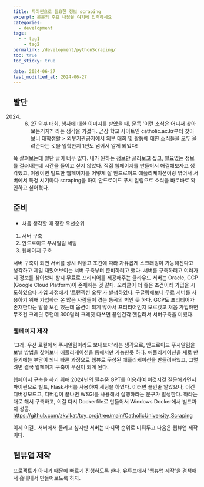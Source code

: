 ```yaml
---
title: 파이썬으로 필요한 정보 scraping
excerpt: 본문의 주요 내용을 여기에 입력하세요
categories:
  - development
tags:
  - - tag1
    - tag2
permalink: /development/pythonScraping/
toc: true
toc_sticky: true

date: 2024-06-27
last_modified_at: 2024-06-27
---
```


## 발단

2024. 06. 27
외부 대회, 행사에 대한 이미지를 받았을 때, 문득 '이런 소식은 어디서 찾아보는거지?' 라는 생각을 가졌다. 곧장 학교 사이트인 catholic.ac.kr부터 찾아보니 대학생활 > 외부기관공지에서 외부 대회 및 활동에 대한 소식들을 모두 올려준다는 것을 입학한지 1년도 넘어서 알게 되었다!

쭉 살펴보는데 일단 글이 너무 많다. 내가 원하는 정보만 골라보고 싶고, 필요없는 정보를 걸러내는데 시간을 들이고 싶지 않았다. 직접 웹페이지를 만들어서 해결해보자고 생각했고, 이왕이면 빌드한 웹페이지를 어떻게 잘 안드로이드 애플리케이션이랑 엮어서 서버에서 특정 시기마다 scraping을 하여 안드로이드 푸시 알림으로 소식을 바로바로 확인하고 싶어졌다.

## 준비

- 처음 생각할 때 정한 우선순위
1. 서버 구축
2. 안드로이드 푸시알림 세팅
3. 웹페이지 구축

서버 구축이 되면 서버를 상시 켜놓고 조건에 따라 자유롭게 스크래핑이 가능해진다고 생각하고 제일 재밌어보이는 서버 구축부터 준비하려고 했다.
서버를 구축하려고 여러가지 정보를 찾아보니 상시 무료로 프리티어를 제공해주는 클라우드 서버는 Oracle, GCP (Google Cloud Platform)이 존재하는 것 같다. 오라클이 더 좋은 조건이라 가입을 시도하였으나 가입 과정에서 '트랜젝션 오류'가 발생하였다. 구글링해보니 무료 서버를 사용하기 위해 가입하러 온 많은 사람들이 겪는 통곡의 벽인 듯 하다. GCP도 프리티어가 존재한다는 말을 보긴 했는데 옵션이 되게 많아서 프리티어인지 모르겠고 처음 가입하면 무조건 크레딧 주던데 300달러 크레딧 다쓰면 끝인건각 헷갈려서 서버구축을 미뤘다.

### 웹페이지 제작

'그래. 우선 로컬에서 푸시알림이라도 보내보자'라는 생각으로, 안드로이드 푸시알림을 보낼 방법을 찾아보니 애플리케이션을 통해서만 가능한듯 하다. 애플리케이션을 새로 만들기에는 부담이 되니 빠른 과정으로 웹뷰로 구성된 애플리케이션을 만들려하였고, 그럴려면 결국 웹페이지 구축이 우선이 되게 된다.

웹페이지 구축을 하기 위해 2024년의 필수품 GPT를 이용하여 이것저것 질문해가면서 파이썬으로 빌드, Flask서버를 사용하여 세팅을 하였다. 이러면 끝인줄 알았으나, 이건 디버깅모드고, 디버깅이 끝나면 WSGI를 사용해서 실행하라는 문구가 발생한다.
하라는대로 해서 구축하고, 이걸 다시 Dockerfile로 만들어서 Windows Docker에서 빌드까지 성공.
https://github.com/zkvlkat/toy_proj/tree/main/CatholicUniversity_Scraping

이제 이걸.. 서버에서 돌리고 싶지만 서버는 마지막 순위로 미뤄두고 다음은 웹뷰앱 제작이다.

## 웹뷰앱 제작
프로젝트가 아니기 때문에 빠르게 진행하도록 한다. 유튜브에서 '웹뷰앱 제작'을 검색해서 흉내내서 만들어보도록 하자.
